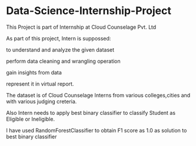 # Data-Science-Internship-Project
This Project is part of Internship at Cloud Counselage Pvt. Ltd

As part of this project, Intern is suppossed:

to understand and analyze the given dataset 

perform data cleaning and wrangling operation

gain insights from data 

represent it in virtual report.

The dataset is of Cloud Counselage Interns from various colleges,cities and with various judging creteria.

Also Intern needs to apply best binary classifier to classify Student as Eligible or Ineligible.

I have used RandomForestClassifier to obtain F1 score as 1.0 as solution to best binary classifier
